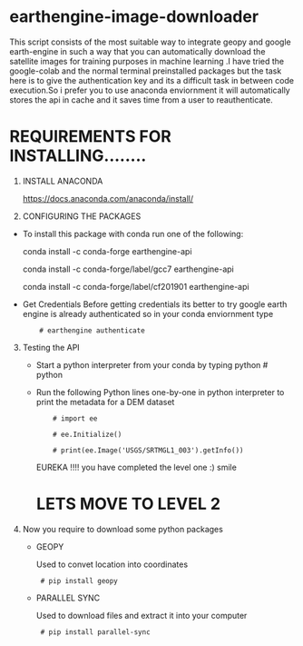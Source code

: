 # earthengine-image-downloader
This script consists of the most suitable way to integrate geopy and google earth-engine in such a way that you can automatically download the
satellite images for training purposes in machine learning .I have tried the google-colab and the normal  terminal preinstalled packages but the task
here is to give the authentication key and its a difficult task in between code execution.So i prefer you to  use anaconda enviornment it will automatically stores the api in cache and it saves time from a user to reauthenticate.

# REQUIREMENTS FOR INSTALLING........
 
 1) INSTALL ANACONDA
    
      https://docs.anaconda.com/anaconda/install/
 
 2) CONFIGURING THE PACKAGES
   * To install this package with conda run one of the following:
   
       conda install -c conda-forge earthengine-api
       
       conda install -c conda-forge/label/gcc7 earthengine-api
       
       conda install -c conda-forge/label/cf201901 earthengine-api
   * Get Credentials
      Before getting credentials its better to try google earth engine is already authenticated so in your conda enviornment type
      
             # earthengine authenticate
3) Testing the API

   * Start a python interpreter from your conda by typing python
             # python 
   * Run the following Python lines one-by-one in python interpreter to print the metadata for a DEM dataset
   
             # import ee
             
             # ee.Initialize()
             
             # print(ee.Image('USGS/SRTMGL1_003').getInfo())
 
 
 
       EUREKA !!!! you have completed the level one :) smile
      
        #  LETS MOVE TO LEVEL 2
                
 1)    Now you require to download some python packages
 
       * GEOPY
       
          Used to convet location into coordinates
          
              # pip install geopy
             
       * PARALLEL SYNC
          
          Used to download files and extract it into your computer
            
              # pip install parallel-sync
                  
        
       
      
  
             

 

